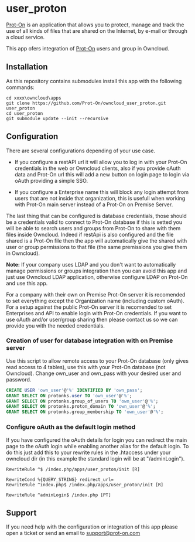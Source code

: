 user_proton
============

[Prot-On](http://Prot-On.com) is an application that allows you to protect, manage and track the use of all kinds of files that are shared on the Internet, by e-mail or through a cloud service.



This app ofers integration of [Prot-On](http://Prot-On.com) users and group in Owncloud.


## Installation


As this repository contains submodules install this app with the following commands:

```
cd xxxx\owncloud\apps
git clone https://github.com/Prot-On/owncloud_user_proton.git user_proton
cd user_proton
git submodule update --init --recursive
```

## Configuration


There are several configurations depending of your use case.

* If you configure a restAPI url it will allow you to log in with your Prot-On credentials in the web or Owncloud clients, also if you provide oAuth data and Prot-On url this will add a new button on login page to login via oAuth providing a simple SSO.

* If you configure a Enterprise name this will block any login attempt from users that are not inside that organization, this is usefull when working with Prot-On main server instead of a Prot-On on Premise Server.

The last thing that can be configured is database credentials, those should be a credentials valid to connect to Prot-On database if this is setted you will be able to search users and groups from Prot-On to share with them files inside Owncloud.
Indeed if restApi is also configured and the file shared is a Prot-On file then the app will automatically give the shared with user or group permissions to that file (the same premissions you give them in Owncloud).

**Note:** If your company uses LDAP and you don't want to automatically manage permissions or groups integration then you can avoid this app and just use Owncloud LDAP application, otherwise configure LDAP on Prot-On and use this app.

For a company with their own on Premise Prot-On server it is recomended to set everything except the Organization name (including custom oAuth).
For a setup against the public Prot-On server it is recomended to set Enterprises and API to enable login with Prot-On credentials. If you want to use oAuth and/or user/group sharing then please contact us so we can provide you with the needed credentials.

### Creation of user for database integration with on Premise server

Use this script to allow remote access to your Prot-On database (only gives read access to 4 tables), use this with your Prot-On database (not Owncloud).
Change own_user and own_pass with your desired user and password.

```sql
CREATE USER 'own_user'@'%' IDENTIFIED BY 'own_pass';
GRANT SELECT ON protonks.user TO 'own_user'@'%';
GRANT SELECT ON protonks.group_of_users TO 'own_user'@'%';
GRANT SELECT ON protonks.proton_domain TO 'own_user'@'%';
GRANT SELECT ON protonks.group_membership TO 'own_user'@'%';
```


### Configure oAuth as the default login method ###

If you have configured the oAuth details for login you can redirect the main page to the oAuth login while enabling another alias for the default login.
To do this just add this to your rewrite rules in the .htaccess under your owncloud dir (in this example the standard login will be at "/adminLogin").

```
RewriteRule ^$ /index.php/apps/user_proton/init [R]

RewriteCond %{QUERY_STRING} redirect_url=
RewriteRule ^index.php$ /index.php/apps/user_proton/init [R]

RewriteRule ^adminLogin$ /index.php [PT]
```

## Support


If you need help with the configuration or integration of this app please open a ticket or send an email to support@prot-on.com
